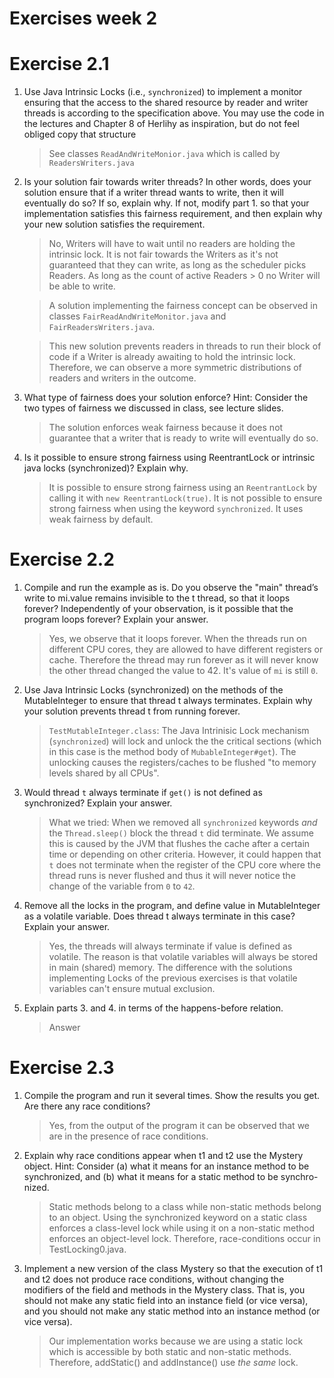 # Exercises week 2

# Exercise 2.1

1. Use Java Intrinsic Locks (i.e., `synchronized`) to implement a monitor ensuring that the access to the shared resource by reader and writer threads is according to the specification above. You may use the code in the lectures and Chapter 8 of Herlihy as inspiration, but do not feel obliged copy that structure

   > See classes `ReadAndWriteMonior.java` which is called by `ReadersWriters.java`

2. Is your solution fair towards writer threads? In other words, does your solution ensure that if a writer thread wants to write, then it will eventually do so? If so, explain why. If not, modify part 1. so that your implementation satisfies this fairness requirement, and then explain why your new solution satisfies the requirement.

   > No, Writers will have to wait until no readers are holding the intrinsic lock. It is not fair towards the Writers as it's not guaranteed that they can write, as long as the scheduler picks Readers. As long as the count of active Readers > 0 no Writer will be able to write.
   
   > A solution implementing the fairness concept can be observed in classes `FairReadAndWriteMonitor.java` and `FairReadersWriters.java`.

   > This new solution prevents readers in threads to run their block of code if a Writer is already awaiting to hold the intrinsic lock. Therefore, we can observe a more symmetric distributions of readers and writers in the outcome.

3. What type of fairness does your solution enforce? Hint: Consider the two types of fairness we discussed in class, see lecture slides.

   > The solution enforces weak fairness because it does not guarantee that a writer that is ready to write will eventually do so.

4. Is it possible to ensure strong fairness using ReentrantLock or intrinsic java locks (synchronized)? Explain why.

   > It is possible to ensure strong fairness using an `ReentrantLock` by calling it with `new ReentrantLock(true)`. It is not possible to ensure strong fairness when using the keyword `synchronized`. It uses weak fairness by default.

# Exercise 2.2

1.  Compile and run the example as is. Do you observe the "main" thread’s write to mi.value remains invisible to the t thread, so that it loops forever? Independently of your observation, is it possible that the program loops forever? Explain your answer.

    > Yes, we observe that it loops forever. When the threads run on different CPU cores, they are allowed to have different registers or cache. Therefore the thread may run forever as it will never know the other thread changed the value to 42. It's value of `mi` is still `0`.

2.  Use Java Intrinsic Locks (synchronized) on the methods of the MutableInteger to ensure that thread t always terminates. Explain why your solution prevents thread t from running forever.

    > `TestMutableInteger.class`: The Java Intrinisic Lock mechanism (`synchronized`) will lock and unlock the the critical sections (which in this case is the method body of `MubableInteger#get`). The unlocking causes the registers/caches to be flushed "to memory levels shared by all CPUs".

3.  Would thread `t` always terminate if `get()` is not defined as synchronized? Explain your answer.

    > What we tried: When we removed all `synchronized` keywords _and_ the `Thread.sleep()` block the thread `t` did terminate. We assume this is caused by the JVM that flushes the cache after a certain time or depending on other criteria.
    However, it could happen that `t` does not terminate when the register of the CPU core where the thread runs is never flushed and thus it will never notice the change of the variable from `0` to `42`.

4.  Remove all the locks in the program, and define value in MutableInteger as a volatile variable.
    Does thread t always terminate in this case? Explain your answer.

     > Yes, the threads will always terminate if value is defined as volatile. The reason is that volatile variables will always be stored in main (shared) memory. The difference with the solutions implementing Locks of the previous exercises is that volatile variables can't ensure mutual exclusion.

5.  Explain parts 3. and 4. in terms of the happens-before relation.

    > Answer

# Exercise 2.3

1. Compile the program and run it several times. Show the results you get. Are there any race conditions?

   > Yes, from the output of the program it can be observed that we are in the presence of race conditions.

2. Explain why race conditions appear when t1 and t2 use the Mystery object. Hint: Consider (a) what it means for an instance method to be synchronized, and (b) what it means for a static method to be synchro- nized.

   > Static methods belong to a class while non-static methods belong to an object. Using the synchronized keyword on a static class enforces a class-level lock while using it on a non-static method enforces an object-level lock. Therefore, race-conditions occur in TestLocking0.java.

3. Implement a new version of the class Mystery so that the execution of t1 and t2 does not produce race conditions, without changing the modifiers of the field and methods in the Mystery class. That is, you should not make any static field into an instance field (or vice versa), and you should not make any static method into an instance method (or vice versa).

   > Our implementation works because we are using a static lock which is accessible by both static and non-static methods. Therefore, addStatic() and addInstance() use _the same_ lock.
